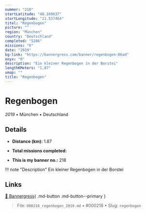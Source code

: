 ```yaml
---
nummer: "218"
startLatitude: "48.169637"
startLongitude: "11.537464"
titel: "Regenbogen"
picture: ""
region: "München"
country: "Deutschland"
completed: "5286"
missions: "6"
date: "2019"
bg-link: "https://bannergress.com/banner/regenbogen-06ad"
onyx: "0"
description: "Ein kleiner Regenbogen in der Borstei"
lengthKMeters: "1,87"
umap: ""
title: "Regenbogen"
---
```

# Regenbogen

*2019* • München • Deutschland



## Details
- **Distance (km):** 1.87

- **Total missions completed:** 
- **This is my banner no.:** 218


!!! note "Description"
    Ein kleiner Regenbogen in der Borstei



## Links
[🔗 Bannergress](https://bannergress.com/banner/regenbogen-06ad){ .md-button .md-button--primary }



> File: `000218_regenbogen_2019.md` • #000218 • Slug: `regenbogen`

